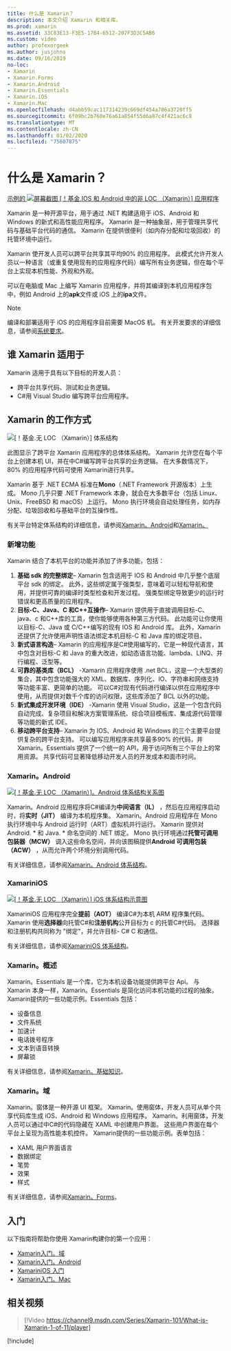 ```yaml
---
title: 什么是 Xamarin？
description: 本文介绍 Xamarin 和相关库。
ms.prod: xamarin
ms.assetid: 33C83E13-F3E5-17B4-6512-207F3D3C5AB6
ms.custom: video
author: profexorgeek
ms.author: jusjohns
ms.date: 09/16/2019
no-loc:
- Xamarin
- Xamarin.Forms
- Xamarin.Android
- Xamarin.Essentials
- Xamarin.iOS
- Xamarin.Mac
ms.openlocfilehash: d4abb59cac117314239c669df454a786a3720ff5
ms.sourcegitcommit: 6f09bc2b760e76a61a854f55d6a87c4f421ac6c8
ms.translationtype: MT
ms.contentlocale: zh-CN
ms.lasthandoff: 01/02/2020
ms.locfileid: "75607875"
---
```

# <a name="what-is-opno-locxamarin"></a>什么是 Xamarin？

[示例的 ![屏幕截图 [！基金.IOS 和 Android 中的非 LOC （Xamarin）] 应用程序](what-is-xamarin-images/xamarin-app-cropped.png)](what-is-xamarin-images/xamarin-app.png#lightbox)

Xamarin 是一种开源平台，用于通过 .NET 构建适用于 iOS、Android 和 Windows 的新式和高性能应用程序。 Xamarin 是一种抽象层，用于管理共享代码与基础平台代码的通信。 Xamarin 在提供很便利（如内存分配和垃圾回收）的托管环境中运行。

Xamarin 使开发人员可以跨平台共享其平均90% 的应用程序。 此模式允许开发人员以一种语言（或重复使用现有的应用程序代码）编写所有业务逻辑，但在每个平台上实现本机性能、外观和外观。

可以在电脑或 Mac 上编写 Xamarin 应用程序，并将其编译到本机应用程序包中，例如 Android 上的**apk**文件或 iOS 上的**ipa**文件。

> [!NOTE]
> 编译和部署适用于 iOS 的应用程序目前需要 MacOS 机。 有关开发要求的详细信息，请参阅[系统要求](~/cross-platform/get-started/requirements.md#macos-requirements)。

## <a name="who-opno-locxamarin-is-for"></a>谁 Xamarin 适用于

Xamarin 适用于具有以下目标的开发人员：

- 跨平台共享代码、测试和业务逻辑。
- C#用 Visual Studio 编写跨平台应用程序。

## <a name="how-opno-locxamarin-works"></a>Xamarin 的工作方式

![[！基金.无 LOC （Xamarin）] 体系结构](what-is-xamarin-images/xamarin-architecture.png)

此图显示了跨平台 Xamarin 应用程序的总体体系结构。 Xamarin 允许您在每个平台上创建本机 UI，并在中C#编写跨平台共享的业务逻辑。 在大多数情况下，80% 的应用程序代码可使用 Xamarin进行共享。

Xamarin 基于 .NET ECMA 标准在**Mono**（.NET Framework 开源版本）上生成。 Mono 几乎只要 .NET Framework 本身，就会在大多数平台（包括 Linux、Unix、FreeBSD 和 macOS）上运行。 Mono 执行环境会自动处理任务，如内存分配、垃圾回收和与基础平台的互操作性。

有关平台特定体系结构的详细信息，请参阅[Xamarin。Android](#xamarinandroid)和[Xamarin。](#xamarinios)

### <a name="added-features"></a>新增功能

Xamarin 结合了本机平台的功能并添加了许多功能，包括：

1. **基础 sdk 的完整绑定**– Xamarin 包含适用于 IOS 和 Android 中几乎整个底层平台 sdk 的绑定。 此外，这些绑定属于强类型，意味着可以轻松导航和使用，并提供可靠的编译时类型检查和开发过程。 强类型绑定导致更少的运行时错误和更高质量的应用程序。
1. **目标-C、Java、C 和C++互操作**– Xamarin 提供用于直接调用目标-C、java、c 和C++库的工具，使你能够使用各种第三方代码。 此功能可让你使用以目标-C、Java 或 C/C++编写的现有 IOS 和 Android 库。 此外，Xamarin 还提供了允许使用声明性语法绑定本机目标-C 和 Java 库的绑定项目。
1. **新式语言构造**– Xamarin 的应用程序是C#使用编写的，它是一种现代语言，其中包含对目标-C 和 Java 的重大改进，如动态语言功能、lambda、LINQ、并行编程、泛型等。
1. **可靠的基类库（BCL）** -Xamarin 应用程序使用 .net BCL，这是一个大型类的集合，其中包含功能强大的 XML、数据库、序列化、IO、字符串和网络支持等功能丰富、更简单的功能。 可以C#对现有代码进行编译以供在应用程序中使用，从而提供对数千个库的访问权限，这些库添加了 BCL 以外的功能。
1. **新式集成开发环境（IDE）** -Xamarin 使用 Visual Studio，这是一个包含代码自动完成、复杂项目和解决方案管理系统、综合项目模板库、集成源代码管理等功能的新式 IDE。
1. **移动跨平台支持**– Xamarin 为 IOS、Android 和 Windows 的三个主要平台提供复杂的跨平台支持。 可以编写应用程序来共享最多90% 的代码，并 Xamarin。Essentials 提供了一个统一的 API，用于访问所有三个平台上的常用资源。 共享代码可显著降低移动开发人员的开发成本和面市时间。

### <a name="opno-locxamarinandroid"></a>Xamarin。Android

[![[！基金.无 LOC （Xamarin）]。Android 体系结构关系图](what-is-xamarin-images/android-architecture-cropped.png)](what-is-xamarin-images/android-architecture.png#lightbox)

Xamarin。Android 应用程序将C#编译为**中间语言（IL）** ，然后在应用程序启动时，将**实时（JIT）** 编译为本机程序集。 Xamarin。Android 应用程序在 Mono 执行环境中与 Android 运行时（ART）虚拟机并行运行。 Xamarin 提供对 Android. * 和 Java. * 命名空间的 .NET 绑定。 Mono 执行环境通过**托管可调用包装器（MCW）** 调入这些命名空间，并向该图稿提供**Android 可调用包装（ACW）** ，从而允许两个环境分别调用代码。

有关详细信息，请参阅[Xamarin。Android 体系结构](~/android/internals/architecture.md)。

### <a name="opno-locxamarinios"></a>XamariniOS

[![[！基金.无 LOC （Xamarin）] iOS 体系结构示意图](what-is-xamarin-images/ios-architecture-cropped.png)](what-is-xamarin-images/ios-architecture.png#lightbox)

XamariniOS 应用程序完全**提前（AOT）** 编译C#为本机 ARM 程序集代码。 Xamarin 使用**选择器**向托管C#和**注册机构**公开目标为 c 的托管C#代码。 选择器和注册机构共同称为 "绑定"，并允许目标- C# C 和通信。

有关详细信息，请参阅[XamariniOS 体系结构](~/ios/internals/architecture.md)。

### <a name="opno-locxamarinessentials"></a>Xamarin。概述

Xamarin。Essentials 是一个库，它为本机设备功能提供跨平台 Api。 与 Xamarin 本身一样，Xamarin。Essentials 是简化访问本机功能的过程的抽象。 Xamarin提供的一些功能示例。Essentials 包括：

- 设备信息
- 文件系统
- 加速计
- 电话拨号程序
- 文本到语音转换
- 屏幕锁

有关详细信息，请参阅[Xamarin。基础知识](~/essentials/index.md)。

### <a name="opno-locxamarinforms"></a>Xamarin。域

Xamarin。窗体是一种开源 UI 框架。 Xamarin。使用窗体，开发人员可从单个共享代码库生成 iOS、Android 和 Windows 应用程序。 Xamarin。利用窗体，开发人员可以通过中C#的代码隐藏在 XAML 中创建用户界面。 这些用户界面在每个平台上呈现为高性能本机控件。 Xamarin提供的一些功能示例。表单包括：

- XAML 用户界面语言
- 数据绑定
- 笔势
- 效果
- 样式

有关详细信息，请参阅[Xamarin。Forms](~/xamarin-forms/index.yml)。

## <a name="get-started"></a>入门

以下指南将帮助你使用 Xamarin构建你的第一个应用：

- [Xamarin入门。域](~/xamarin-forms/index.yml)
- [Xamarin入门。Android](~/android/index.yml)
- [XamariniOS 入门](~/ios/index.yml)
- [Xamarin入门。Mac](~/mac/index.yml)

## <a name="related-video"></a>相关视频

> [!Video https://channel9.msdn.com/Series/Xamarin-101/What-is-Xamarin-1-of-11/player]

[!include[](~/essentials/includes/xamarin-show-essentials.md)]
